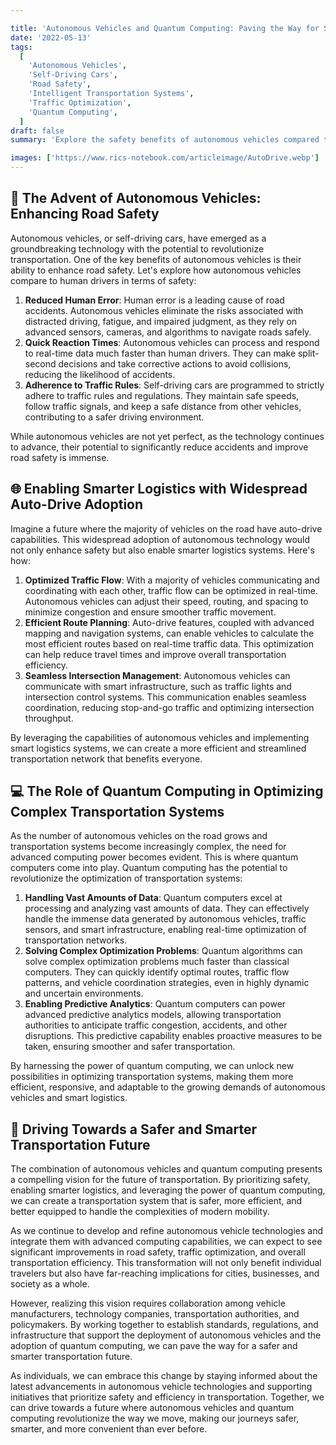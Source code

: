 ```yaml
---

title: 'Autonomous Vehicles and Quantum Computing: Paving the Way for Safer and Smarter Transportation'
date: '2022-05-13'
tags:
  [
    'Autonomous Vehicles',
    'Self-Driving Cars',
    'Road Safety',
    'Intelligent Transportation Systems',
    'Traffic Optimization',
    'Quantum Computing',
  ]
draft: false
summary: 'Explore the safety benefits of autonomous vehicles compared to human drivers and discover how widespread adoption of auto-drive features can revolutionize transportation. Learn about the crucial role of quantum computers in optimizing complex traffic systems and enabling smarter logistics for faster and more efficient travel.'

images: ['https://www.rics-notebook.com/articleimage/AutoDrive.webp']
---
```


## 🚗 The Advent of Autonomous Vehicles: Enhancing Road Safety

Autonomous vehicles, or self-driving cars, have emerged as a groundbreaking technology with the potential to revolutionize transportation. One of the key benefits of autonomous vehicles is their ability to enhance road safety. Let's explore how autonomous vehicles compare to human drivers in terms of safety:

1. **Reduced Human Error**: Human error is a leading cause of road accidents. Autonomous vehicles eliminate the risks associated with distracted driving, fatigue, and impaired judgment, as they rely on advanced sensors, cameras, and algorithms to navigate roads safely.
2. **Quick Reaction Times**: Autonomous vehicles can process and respond to real-time data much faster than human drivers. They can make split-second decisions and take corrective actions to avoid collisions, reducing the likelihood of accidents.
3. **Adherence to Traffic Rules**: Self-driving cars are programmed to strictly adhere to traffic rules and regulations. They maintain safe speeds, follow traffic signals, and keep a safe distance from other vehicles, contributing to a safer driving environment.

While autonomous vehicles are not yet perfect, as the technology continues to advance, their potential to significantly reduce accidents and improve road safety is immense.

## 🌐 Enabling Smarter Logistics with Widespread Auto-Drive Adoption

Imagine a future where the majority of vehicles on the road have auto-drive capabilities. This widespread adoption of autonomous technology would not only enhance safety but also enable smarter logistics systems. Here's how:

1. **Optimized Traffic Flow**: With a majority of vehicles communicating and coordinating with each other, traffic flow can be optimized in real-time. Autonomous vehicles can adjust their speed, routing, and spacing to minimize congestion and ensure smoother traffic movement.
2. **Efficient Route Planning**: Auto-drive features, coupled with advanced mapping and navigation systems, can enable vehicles to calculate the most efficient routes based on real-time traffic data. This optimization can help reduce travel times and improve overall transportation efficiency.
3. **Seamless Intersection Management**: Autonomous vehicles can communicate with smart infrastructure, such as traffic lights and intersection control systems. This communication enables seamless coordination, reducing stop-and-go traffic and optimizing intersection throughput.

By leveraging the capabilities of autonomous vehicles and implementing smart logistics systems, we can create a more efficient and streamlined transportation network that benefits everyone.

## 💻 The Role of Quantum Computing in Optimizing Complex Transportation Systems

As the number of autonomous vehicles on the road grows and transportation systems become increasingly complex, the need for advanced computing power becomes evident. This is where quantum computers come into play. Quantum computing has the potential to revolutionize the optimization of transportation systems:

1. **Handling Vast Amounts of Data**: Quantum computers excel at processing and analyzing vast amounts of data. They can effectively handle the immense data generated by autonomous vehicles, traffic sensors, and smart infrastructure, enabling real-time optimization of transportation networks.
2. **Solving Complex Optimization Problems**: Quantum algorithms can solve complex optimization problems much faster than classical computers. They can quickly identify optimal routes, traffic flow patterns, and vehicle coordination strategies, even in highly dynamic and uncertain environments.
3. **Enabling Predictive Analytics**: Quantum computers can power advanced predictive analytics models, allowing transportation authorities to anticipate traffic congestion, accidents, and other disruptions. This predictive capability enables proactive measures to be taken, ensuring smoother and safer transportation.

By harnessing the power of quantum computing, we can unlock new possibilities in optimizing transportation systems, making them more efficient, responsive, and adaptable to the growing demands of autonomous vehicles and smart logistics.

## 🚀 Driving Towards a Safer and Smarter Transportation Future

The combination of autonomous vehicles and quantum computing presents a compelling vision for the future of transportation. By prioritizing safety, enabling smarter logistics, and leveraging the power of quantum computing, we can create a transportation system that is safer, more efficient, and better equipped to handle the complexities of modern mobility.

As we continue to develop and refine autonomous vehicle technologies and integrate them with advanced computing capabilities, we can expect to see significant improvements in road safety, traffic optimization, and overall transportation efficiency. This transformation will not only benefit individual travelers but also have far-reaching implications for cities, businesses, and society as a whole.

However, realizing this vision requires collaboration among vehicle manufacturers, technology companies, transportation authorities, and policymakers. By working together to establish standards, regulations, and infrastructure that support the deployment of autonomous vehicles and the adoption of quantum computing, we can pave the way for a safer and smarter transportation future.

As individuals, we can embrace this change by staying informed about the latest advancements in autonomous vehicle technologies and supporting initiatives that prioritize safety and efficiency in transportation. Together, we can drive towards a future where autonomous vehicles and quantum computing revolutionize the way we move, making our journeys safer, smarter, and more convenient than ever before.

